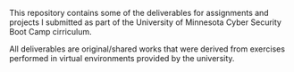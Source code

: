 This repository contains some of the deliverables for assignments
and projects I submitted as part of the University of Minnesota
Cyber Security Boot Camp cirriculum.

All deliverables are original/shared works that were derived from
exercises performed in virtual environments provided by the
university.
